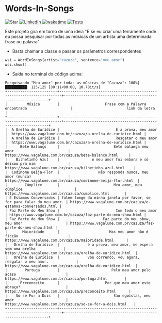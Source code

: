 # Words-In-Songs

![Star](https://img.shields.io/github/stars/Erickson-lopes-dev/Words-In-Songs?style=social) [![LinkedIn](https://img.shields.io/badge/LinkedIn-Erickson_Lopes%20-blue)](https://www.linkedin.com/in/ericksonlopes/)
[![wakatime](https://wakatime.com/badge/user/541772df-f19f-4145-a40c-cf7ffac73ea5/project/0a7f661a-d99d-450d-9180-049bc3418b55.svg)](https://wakatime.com/badge/user/541772df-f19f-4145-a40c-cf7ffac73ea5/project/0a7f661a-d99d-450d-9180-049bc3418b55)
[![Tests](https://github.com/Erickson-lopes-dev/Words-In-Songs/actions/workflows/tests.yml/badge.svg?branch=master)](https://github.com/Erickson-lopes-dev/Words-In-Songs/actions/workflows/tests.yml)

Este projeto gira em torno de uma ideia "E se eu criar uma ferramente onde eu possa pesquisar por todas as músicas de um
artista uma determinada frase ou palavra"

- Basta chamar a classe e passar os parâmetros correspondentes

```python
wsi = WordInSongs(artist="cazuza", sentence="meu amor")
wsi.show()
```

- Saída no terminal do código acima:

```commandline
Pesquisando "Meu amor" por todas as músicas de "Cazuza": 100%|██████████| 125/125 [00:11<00:00, 10.78it/s]
+-----------------------+-----------------------------------------------------------------------+---------------------------------------------------------------+
|         Música        |                     Frase com a Palavra encontrada                    |                         link da letra                         |
+-----------------------+-----------------------------------------------------------------------+---------------------------------------------------------------+
|  A Orelha de Eurídice |                          É a prova, meu amor                          |  https://www.vagalume.com.br/cazuza/a-orelha-de-euridice.html |
|  A Orelha de Eurídice |                          Resgatar o meu amor                          |  https://www.vagalume.com.br/cazuza/a-orelha-de-euridice.html |
|      Bete Balanço     |                         Bete balança meu amor                         |      https://www.vagalume.com.br/cazuza/bete-balanco.html     |
|    Bilhetinho Azul    |               o meu amor foi embora e só deixou pra mim               |    https://www.vagalume.com.br/cazuza/bilhetinho-azul.html    |
|  Codinome Beija-Flor  |                  Não responda nunca, meu amor (nunca)                 |  https://www.vagalume.com.br/cazuza/codinome-beija-flor.html  |
|        Cúmplice       |                         Meu amor, meu cúmplice                        |        https://www.vagalume.com.br/cazuza/cumplice.html       |
| E Estamos Conversados | falem longe da minha janela por favor, se for para falar do meu amor. | https://www.vagalume.com.br/cazuza/e-estamos-conversados.html |
| Faz Parte do Meu Show |                          Com todo o meu amor                          | https://www.vagalume.com.br/cazuza/faz-parte-do-meu-show.html |
| Faz Parte do Meu Show |                    Faz parte do meu show, meu amor                    | https://www.vagalume.com.br/cazuza/faz-parte-do-meu-show.html |
|       Maioridade      |                       Mas meu amor não é ficção                       |       https://www.vagalume.com.br/cazuza/maioridade.html      |
|   Orelha de Eurídice  |             é a prova, meu amor, me espera sem uma orelha             |   https://www.vagalume.com.br/cazuza/orelha-de-euridice.html  |
|   Orelha de Eurídice  |             vou correndo, vou agora, resgatar o meu amor.             |   https://www.vagalume.com.br/cazuza/orelha-de-euridice.html  |
|        Portuga        |                        Pelo meu amor pelo acaso                       |        https://www.vagalume.com.br/cazuza/portuga.html        |
|      Preconceito      |                     Por que meu amor este abraço?                     |      https://www.vagalume.com.br/cazuza/preconceito.html      |
|    Só se For a Dois   |                         São egoístas, meu amor                        |    https://www.vagalume.com.br/cazuza/so-se-for-a-dois.html   |
+-----------------------+-----------------------------------------------------------------------+---------------------------------------------------------------+
```
